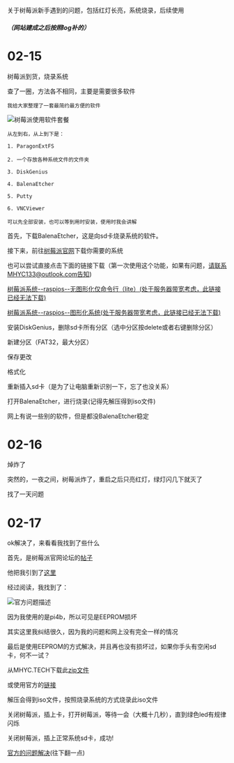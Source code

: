 <!-- readme -->

<!-- outline-start -->

关于树莓派新手遇到的问题，包括红灯长亮，系统烧录，后续使用

<!-- outline-end -->

##### （网站建成之后按照log补的）

# 02-15

树莓派到货，烧录系统

查了一圈，方法各不相同，主要是需要很多软件

```
我给大家整理了一套最简约最方便的软件
```
![树莓派使用软件套餐](:2022-02-17-01.png)
```
从左到右，从上到下是：

1. ParagonExtFS

2. 一个存放各种系统文件的文件夹

3. DiskGenius

4. BalenaEtcher

5. Putty

6. VNCViewer

可以先全部安装，也可以等到用时安装，使用时我会讲解
```

首先，下载BalenaEtcher，这是向sd卡烧录系统的软件。

接下来，前往[树莓派官网](https://raspberrypi.org)下载你需要的系统

也可以尝试直接点击下面的链接下载（第一次使用这个功能，如果有问题，请联系MHYC133@outlook.com告知)

[树莓派系统--raspios--无图形化仅命令行（lite）(处于服务器带宽考虑，此链接已经无法下载)](/assets/files/uploads/2022-01-28-raspios-bullseye-armhf-lite.zip)

[树莓派系统--raspios--图形化系统(处于服务器带宽考虑，此链接已经无法下载)](/assets/files/uploads/2022-01-28-raspios-bullseye-armhf.zip)

安装DiskGenius，删除sd卡所有分区（选中分区按delete或者右键删除分区）

新建分区（FAT32，最大分区）

保存更改

格式化

重新插入sd卡（是为了让电脑重新识别一下，忘了也没关系）

打开BalenaEtcher，进行烧录(记得先解压得到iso文件)

网上有说一些别的软件，但是都没BalenaEtcher稳定

# 02-16

焯炸了

突然的，一夜之间，树莓派炸了，重启之后只亮红灯，绿灯闪几下就灭了

找了一天问题

# 02-17

ok解决了，来看看我找到了些什么

首先，是树莓派官网论坛的[帖子](https://forums.raspberrypi.com/viewtopic.php?p=1971581&hilit=red+light#p1971581)

他把我引到了[这里](https://forums.raspberrypi.com/viewtopic.php?f=28&t=58151)

经过阅读，我找到了：

![官方问题描述](:2022-02-17-02.png)

因为我使用的是pi4b，所以可见是EEPROM损坏

其实这里我纠结很久，因为我的问题和网上没有完全一样的情况

最后是使用EEPROM的方式解决，并且再也没有损坏过，如果你手头有空闲sd卡，何不一试？

从MHYC.TECH下载此[zip文件](/assets/files/uploads/rpi-boot-eeprom-recovery-2022-01-25-vl805-000138a1-sd.zip)

或使用官方的[链接](https://github.com/raspberrypi/rpi-eeprom/)

解压会得到iso文件，按照烧录系统的方式烧录此iso文件

关闭树莓派，插上卡，打开树莓派，等待一会（大概十几秒），直到绿色led有规律闪烁

关闭树莓派，插上正常系统sd卡，成功!

[官方的问题解决](https://www.raspberrypi.com/documentation/computers/raspberry-pi.html#raspberry-pi-4-boot-eeprom)(往下翻一点)
